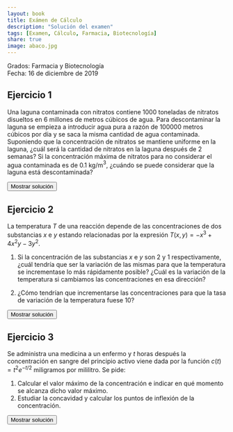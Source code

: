 ```yaml
---
layout: book
title: Exámen de Cálculo
description: "Solución del examen"
tags: [Examen, Cálculo, Farmacia, Biotecnología]
share: true
image: abaco.jpg
---
```


Grados: Farmacia y Biotecnología  
Fecha: 16 de diciembre de 2019

## Ejercicio 1

Una laguna contaminada con nitratos contiene 1000 toneladas de nitratos disueltos en 6 millones de metros cúbicos de agua.
Para descontaminar la laguna se empieza a introducir agua pura a razón de 100000 metros cúbicos por día y se saca la misma cantidad de agua contaminada.
Suponiendo que la concentración de nitratos se mantiene uniforme en la laguna, ¿cuál será la cantidad de nitratos en la laguna después de 2 semanas?
Si la concentración máxima de nitratos para no considerar el agua contaminada es de $0.1$ kg/m$^3$, ¿cuándo se puede considerar que la laguna está descontaminada?

<div><button class="solution">Mostrar solución</button></div>
<div id="solution" style="display: none">
Sea $n(t)$ la cantidad de nitratos en la laguna en el instante $t$.<br/>
Ecuación diferencial: $n'=-n/60$.<br/>
Solución: $n(t)=10^6 e^{-t/60}$.<br/>
$n(14)=791889.6$ kg.<br/>
La laguna estará descontaminada después de $30.6495$ days.
</div>

## Ejercicio 2

La temperatura $T$ de una reacción depende de las concentraciones de dos substancias $x$ e $y$ estando relacionadas por la expresión $T(x,y)=-x^3+4x^2y-3y^2$.

1. Si la concentración de las substancias $x$ e $y$ son 2 y 1 respectivamente, ¿cuál tendría que ser la variación de las mismas para que la temperatura se incrementase lo más rápidamente posible? ¿Cuál es la variación de la temperatura si cambiamos las concentraciones en esa dirección?

2. ¿Cómo tendrían que incrementarse las concentraciones para que la tasa de variación de la temperatura fuese 10?

<div><button class="solution">Mostrar solución</button></div>
<div id="solution" style="display: none">
1. $x$ e $y$ deben cambiarse siguiendo la dirección del vector gradiente $\nabla T(2,1) = (4, 10)$. La tasa de variación instantánea de la temperatura en esta dirección es $|\nabla T(2,1)|=10.77$ ºC (gr/dl)$^{-1}$.
2. $x$ e $y$ deben cambiarse siguiendo la dirección del vector unitario $(0, 1)$, es decir, $x$ debe mantenerse constante.
</div>

## Ejercicio 3

Se administra una medicina a un enfermo y $t$ horas después la concentración en sangre del principio activo viene dada por la función $c(t) = t^2e^{-t/2}$ miligramos por mililitro.
Se pide:

1. Calcular el valor máximo de la concentración e indicar en qué momento se alcanza dicho valor máximo.
2. Estudiar la concavidad y calcular los puntos de inflexión de la concentración.

<div><button class="solution">Mostrar solución</button></div>
<div id="solution" style="display: none">
1. El valor máximo se alcanza en el instante $t=4$ horas y $c(4)=16e^{-2}$ mg/dl.<br/>
2. Hay dos puntos de inflexión en $t=1.1716$ y $t=6.8284$.<br/>
La función es cóncava hacia arriba en $(-\infty, 1.1716) \cup (6.8284, \infty)$ y cóncava hacia abajo en $(1.1716, 6.8284)$.
</div>
